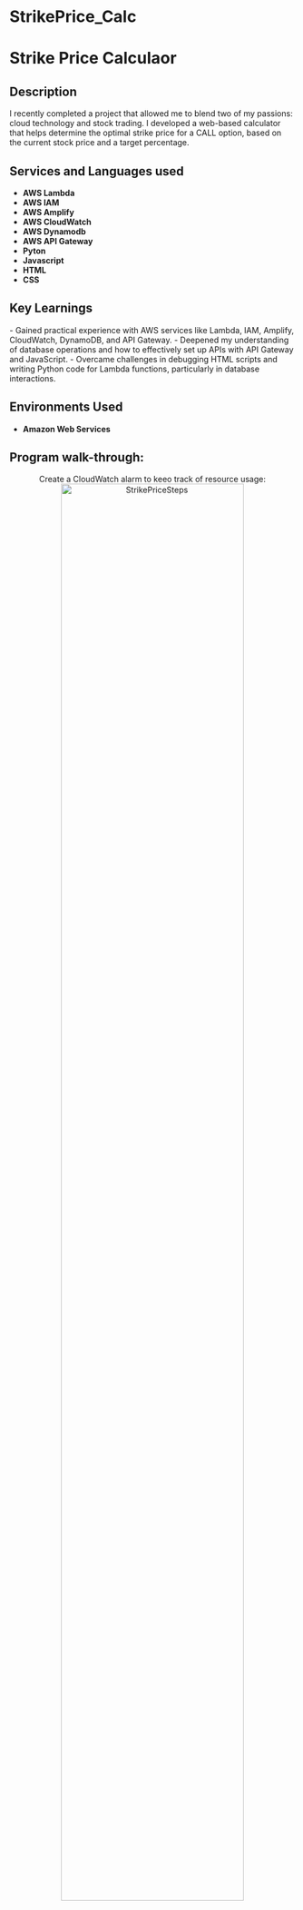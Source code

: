 # StrikePrice_Calc

<h1>Strike Price Calculaor</h1>


<h2>Description</h2>
I recently completed a project that allowed me to blend two of my passions: cloud technology and stock trading. I developed a web-based calculator that helps determine the optimal strike price for a CALL option, based on the current stock price and a target percentage.
<br />


<h2>Services and Languages used</h2>

- <b>AWS Lambda</b> 
- <b>AWS IAM</b>
- <b>AWS Amplify</b>
- <b>AWS CloudWatch</b>
- <b>AWS Dynamodb</b>
- <b>AWS API Gateway</b>
- <b>Pyton</b>
- <b>Javascript</b>
- <b>HTML</b>
- <b>CSS</b>

<h2>Key Learnings </h2>
- Gained practical experience with AWS services like Lambda, IAM, Amplify, CloudWatch, DynamoDB, and API Gateway.
- Deepened my understanding of database operations and how to effectively set up APIs with API Gateway and JavaScript.
- Overcame challenges in debugging HTML scripts and writing Python code for Lambda functions, particularly in database interactions.


<h2>Environments Used </h2>

- <b>Amazon Web Services</b>

<h2>Program walk-through:</h2>

<p align="center">
Create a CloudWatch alarm to keeo track of resource usage: <br/>
<img src="https://i.imgur.com/Lxysfby.png" height="80%" width="80%" alt="StrikePriceSteps"/>
<br />

<p align="center">
Creat new user separate from root user for security purposes: <br/>
<img src="https://i.imgur.com/FMJfobZ.png" height="80%" width="80%" alt="StrikePriceSteps"/>
<br />

<p align="center">
Creat new user separate from root user for security purposes: <br/>
<img src="https://i.imgur.com/FMJfobZ.png" height="80%" width="80%" alt="StrikePriceSteps"/>
<img src="blob:https://imgur.com/7941245b-14cb-4da9-942b-f5e55cb9dffb" height="80%" width="80%" alt="StrikePriceSteps"/>
<br />

<p align="center">
Use Amplify to host web page: <br/>
<img src="https://i.imgur.com/pvvUMym.png" height="80%" width="80%" alt="StrikePriceSteps"/>
<br />
